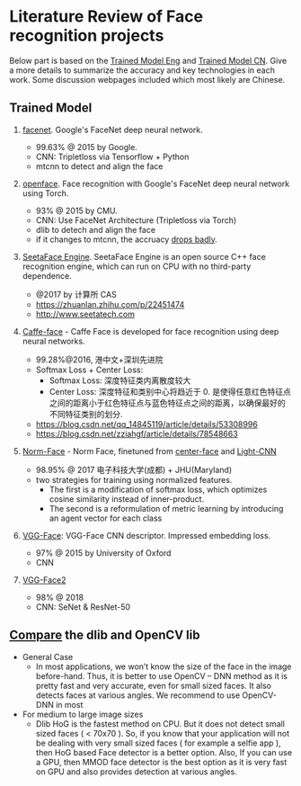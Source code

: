 # Literature Review of Face recognition projects

Below part is based on the [Trained Model Eng](https://github.com/betars/Face-Resources#trained-model) and [Trained Model CN](https://zhuanlan.zhihu.com/p/35339201). Give a more details to summarize the accuracy and key technologies in each work. Some discussion webpages included which most likely are Chinese. 

## Trained Model

1. [facenet](https://github.com/davidsandberg/facenet). Google's FaceNet deep neural network.
	* 99.63% @ 2015 by Google. 
	* CNN: Tripletloss via Tensorflow + Python
	* mtcnn to detect and align the face

2. [openface](https://github.com/cmusatyalab/openface). Face recognition with Google's FaceNet deep neural network using Torch.
	* 93% @ 2015 by CMU. 
	* CNN: Use FaceNet Architecture (Tripletloss via Torch)
	* dlib to detech and align the face
	* if it changes to mtcnn, the accruacy [drops badly](https://zhuanlan.zhihu.com/p/43804018).

3. [SeetaFace Engine](https://github.com/seetaface/SeetaFaceEngine). SeetaFace Engine is an open source C++ face recognition engine, which can run on CPU with no third-party dependence. 
	* @2017 by 计算所 CAS
	* https://zhuanlan.zhihu.com/p/22451474
	* http://www.seetatech.com

4. [Caffe-face](https://github.com/ydwen/caffe-face) - Caffe Face is developed for face recognition using deep neural networks. 
	* 99.28%@2016, 港中文+深圳先进院
	* Softmax Loss + Center Loss: 
		* Softmax Loss: 深度特征类内离散度较大
		* Center Loss: 深度特征和类别中心将趋近于 0.  是使得任意红色特征点之间的距离小于红色特征点与蓝色特征点之间的距离，以确保最好的不同特征类别的划分.
	* https://blog.csdn.net/qq_14845119/article/details/53308996
	* https://blog.csdn.net/zziahgf/article/details/78548663

5. [Norm-Face](https://github.com/happynear/NormFace) - Norm Face, finetuned from  [center-face](https://github.com/ydwen/caffe-face) and [Light-CNN](https://github.com/AlfredXiangWu/face_verification_experiment)
	* 98.95% @ 2017 电子科技大学(成都) + JHU(Maryland)
	* two strategies for training using normalized features. 
		* The first is a modification of softmax loss, which optimizes cosine similarity instead of inner-product. 
		* The second is a reformulation of metric learning by introducing an agent vector for each class

6. [VGG-Face](http://www.robots.ox.ac.uk/~vgg/software/vgg_face/): VGG-Face CNN descriptor. Impressed embedding loss.
	* 97% @ 2015 by University of Oxford 
	* CNN
  
7. [VGG-Face2](http://www.robots.ox.ac.uk/~vgg/data/vgg_face2/)
	* 98% @ 2018 
	* CNN: SeNet & ResNet-50

## [Compare](https://www.pyimagesearch.com/2017/04/10/detect-eyes-nose-lips-jaw-dlib-opencv-python/) the dlib and OpenCV lib
* General Case
  * In most applications, we won’t know the size of the face in the image before-hand. Thus, it is better to use OpenCV – DNN method as it is pretty fast and very accurate, even for small sized faces. It also detects faces at various angles. We recommend to use OpenCV-DNN in most
* For medium to large image sizes
  * Dlib HoG is the fastest method on CPU. But it does not detect small sized faces ( < 70x70 ). So, if you know that your application will not be dealing with very small sized faces ( for example a selfie app ), then HoG based Face detector is a better option. Also, If you can use a GPU, then MMOD face detector is the best option as it is very fast on GPU and also provides detection at various angles.



